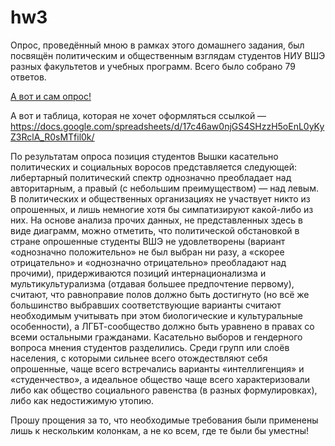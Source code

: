 # hw3

Опрос, проведённый мною в рамках этого домашнего задания, был посвящён политическим и общественным взглядам студентов НИУ ВШЭ разных факультетов и учебных программ. Всего было собрано 79 ответов. 

[А вот и сам опрос!](https://docs.google.com/forms/d/1GKHDtZmW3vZuJsBMxMoMtNjnRgNdCSPx5M1AxVerJLs/)

А вот и таблица, которая не хочет оформляться ссылкой — https://docs.google.com/spreadsheets/d/17c46aw0njGS4SHzzH5oEnL0yKyZ3RclA_R0sMTfil0k/

По результатам опроса позиция студентов Вышки касательно политических и социальных воросов представляется следующей: либертарный политический спектр однозначно преобладает над авторитарным, а правый (с небольшим преимуществом) — над левым. В политических и общественных организациях не участвует никто из опрошенных, и лишь немногие хотя бы симпатизируют какой-либо из них. На основе анализа прочих данных, не представленных здесь в виде диаграмм, можно отметить, что политической обстановкой в стране опрошенные студенты ВШЭ не удовлетворены (вариант «однозначно положительно» не был выбран ни разу, а «скорее отрицательно» и «однозначно отрицательно» преобладают над прочими), придерживаются позиций интернационализма и мультикультурализма (отдавая большее предпочтение первому), считают, что равноправие полов должно быть достигнуто (но всё же большинство выбравших соответствующие варианты считают необходимым учитывать при этом биологические и культуральные особенности), а ЛГБТ-сообщество должно быть уравнено в правах со всеми остальными гражданами. Касательно выборов и гендерного вопроса мнения студентов разделились. Среди групп или слоёв населения, с которыми сильнее всего отождествляют себя опрошенные, чаще всего встречались варианты «интеллигенция» и  «студенчество», а идеальное общество чаще всего характеризовали либо как общество социального равенства (в разных формулировках), либо как недостижимую утопию. 

Прошу прощения за то, что необходимые требования были применены лишь к нескольким колонкам, а не ко всем, где те были бы уместны!
